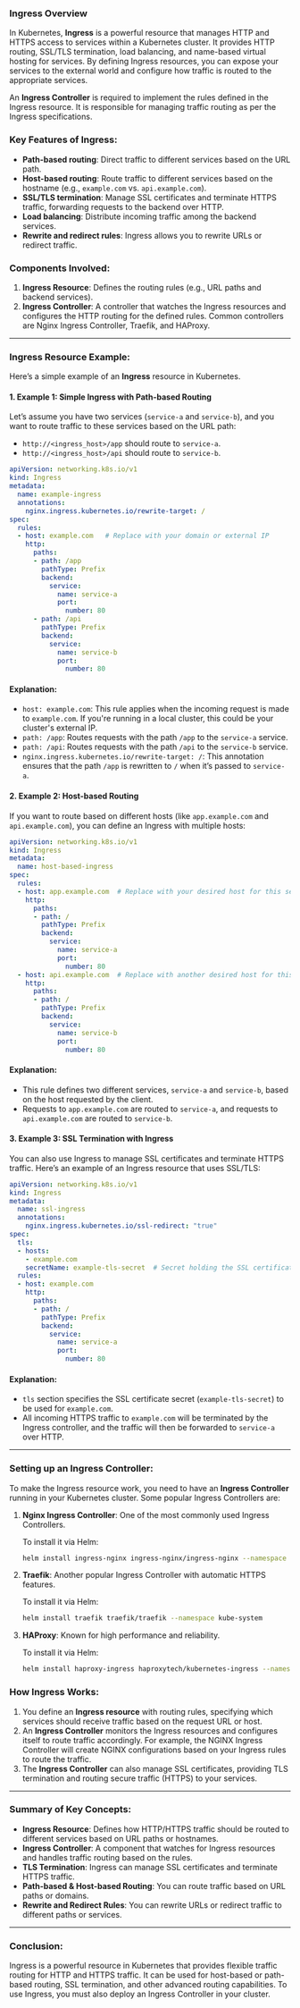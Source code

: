 ### **Ingress Overview**

In Kubernetes, **Ingress** is a powerful resource that manages HTTP and HTTPS access to services within a Kubernetes cluster. It provides HTTP routing, SSL/TLS termination, load balancing, and name-based virtual hosting for services. By defining Ingress resources, you can expose your services to the external world and configure how traffic is routed to the appropriate services.

An **Ingress Controller** is required to implement the rules defined in the Ingress resource. It is responsible for managing traffic routing as per the Ingress specifications.

### **Key Features of Ingress:**
- **Path-based routing**: Direct traffic to different services based on the URL path.
- **Host-based routing**: Route traffic to different services based on the hostname (e.g., `example.com` vs. `api.example.com`).
- **SSL/TLS termination**: Manage SSL certificates and terminate HTTPS traffic, forwarding requests to the backend over HTTP.
- **Load balancing**: Distribute incoming traffic among the backend services.
- **Rewrite and redirect rules**: Ingress allows you to rewrite URLs or redirect traffic.

### **Components Involved:**
1. **Ingress Resource**: Defines the routing rules (e.g., URL paths and backend services).
2. **Ingress Controller**: A controller that watches the Ingress resources and configures the HTTP routing for the defined rules. Common controllers are Nginx Ingress Controller, Traefik, and HAProxy.

---

### **Ingress Resource Example:**

Here’s a simple example of an **Ingress** resource in Kubernetes.

#### 1. **Example 1: Simple Ingress with Path-based Routing**

Let’s assume you have two services (`service-a` and `service-b`), and you want to route traffic to these services based on the URL path:

- `http://<ingress_host>/app` should route to `service-a`.
- `http://<ingress_host>/api` should route to `service-b`.

```yaml
apiVersion: networking.k8s.io/v1
kind: Ingress
metadata:
  name: example-ingress
  annotations:
    nginx.ingress.kubernetes.io/rewrite-target: /
spec:
  rules:
  - host: example.com   # Replace with your domain or external IP
    http:
      paths:
      - path: /app
        pathType: Prefix
        backend:
          service:
            name: service-a
            port:
              number: 80
      - path: /api
        pathType: Prefix
        backend:
          service:
            name: service-b
            port:
              number: 80
```

#### **Explanation:**
- `host: example.com`: This rule applies when the incoming request is made to `example.com`. If you're running in a local cluster, this could be your cluster's external IP.
- `path: /app`: Routes requests with the path `/app` to the `service-a` service.
- `path: /api`: Routes requests with the path `/api` to the `service-b` service.
- `nginx.ingress.kubernetes.io/rewrite-target: /`: This annotation ensures that the path `/app` is rewritten to `/` when it’s passed to `service-a`.

#### 2. **Example 2: Host-based Routing**

If you want to route based on different hosts (like `app.example.com` and `api.example.com`), you can define an Ingress with multiple hosts:

```yaml
apiVersion: networking.k8s.io/v1
kind: Ingress
metadata:
  name: host-based-ingress
spec:
  rules:
  - host: app.example.com  # Replace with your desired host for this service
    http:
      paths:
      - path: /
        pathType: Prefix
        backend:
          service:
            name: service-a
            port:
              number: 80
  - host: api.example.com  # Replace with another desired host for this service
    http:
      paths:
      - path: /
        pathType: Prefix
        backend:
          service:
            name: service-b
            port:
              number: 80
```

#### **Explanation:**
- This rule defines two different services, `service-a` and `service-b`, based on the host requested by the client. 
- Requests to `app.example.com` are routed to `service-a`, and requests to `api.example.com` are routed to `service-b`.

#### 3. **Example 3: SSL Termination with Ingress**

You can also use Ingress to manage SSL certificates and terminate HTTPS traffic. Here’s an example of an Ingress resource that uses SSL/TLS:

```yaml
apiVersion: networking.k8s.io/v1
kind: Ingress
metadata:
  name: ssl-ingress
  annotations:
    nginx.ingress.kubernetes.io/ssl-redirect: "true"
spec:
  tls:
  - hosts:
    - example.com
    secretName: example-tls-secret  # Secret holding the SSL certificate
  rules:
  - host: example.com
    http:
      paths:
      - path: /
        pathType: Prefix
        backend:
          service:
            name: service-a
            port:
              number: 80
```

#### **Explanation:**
- `tls` section specifies the SSL certificate secret (`example-tls-secret`) to be used for `example.com`.
- All incoming HTTPS traffic to `example.com` will be terminated by the Ingress controller, and the traffic will then be forwarded to `service-a` over HTTP.

---

### **Setting up an Ingress Controller:**

To make the Ingress resource work, you need to have an **Ingress Controller** running in your Kubernetes cluster. Some popular Ingress Controllers are:

1. **Nginx Ingress Controller**: One of the most commonly used Ingress Controllers.
   
   To install it via Helm:
   ```bash
   helm install ingress-nginx ingress-nginx/ingress-nginx --namespace ingress-nginx
   ```

2. **Traefik**: Another popular Ingress Controller with automatic HTTPS features.
   
   To install it via Helm:
   ```bash
   helm install traefik traefik/traefik --namespace kube-system
   ```

3. **HAProxy**: Known for high performance and reliability.
   
   To install it via Helm:
   ```bash
   helm install haproxy-ingress haproxytech/kubernetes-ingress --namespace ingress-controller
   ```

### **How Ingress Works:**
1. You define an **Ingress resource** with routing rules, specifying which services should receive traffic based on the request URL or host.
2. An **Ingress Controller** monitors the Ingress resources and configures itself to route traffic accordingly. For example, the NGINX Ingress Controller will create NGINX configurations based on your Ingress rules to route the traffic.
3. The **Ingress Controller** can also manage SSL certificates, providing TLS termination and routing secure traffic (HTTPS) to your services.

---

### **Summary of Key Concepts:**

- **Ingress Resource**: Defines how HTTP/HTTPS traffic should be routed to different services based on URL paths or hostnames.
- **Ingress Controller**: A component that watches for Ingress resources and handles traffic routing based on the rules.
- **TLS Termination**: Ingress can manage SSL certificates and terminate HTTPS traffic.
- **Path-based & Host-based Routing**: You can route traffic based on URL paths or domains.
- **Rewrite and Redirect Rules**: You can rewrite URLs or redirect traffic to different paths or services.

---

### **Conclusion:**

Ingress is a powerful resource in Kubernetes that provides flexible traffic routing for HTTP and HTTPS traffic. It can be used for host-based or path-based routing, SSL termination, and other advanced routing capabilities. To use Ingress, you must also deploy an Ingress Controller in your cluster.

